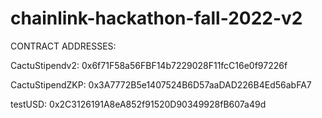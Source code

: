 # chainlink-hackathon-fall-2022-v2

CONTRACT ADDRESSES:


CactuStipendv2: 0x6f71F58a56FBF14b7229028F11fcC16e0f97226f

CactuStipendZKP: 0x3A7772B5e1407524B6D57aaDAD226B4Ed56abFA7

testUSD: 0x2C3126191A8eA852f91520D90349928fB607a49d

